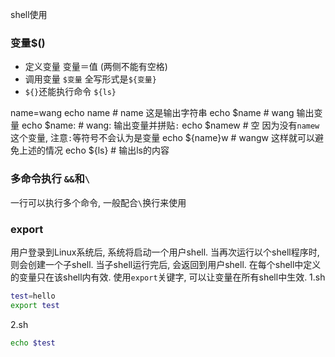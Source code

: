 
shell使用
<!--more-->
### 变量$()
- 定义变量
变量＝值 (两侧不能有空格)
- 调用变量
`$变量` 全写形式是`${变量}`
- `${}`还能执行命令
`${ls}`

name=wang
echo name # name 这是输出字符串
echo $name # wang 输出变量
echo $name: # wang: 输出变量并拼贴`:`
echo $namew # 空 因为没有`namew`这个变量, 注意`:`等符号不会认为是变量
echo ${name}w # wangw 这样就可以避免上述的情况
echo ${ls} # 输出ls的内容


### 多命令执行 `&&`和`\`
一行可以执行多个命令, 一般配合`\`换行来使用


### export
用户登录到Linux系统后, 系统将启动一个用户shell. 当再次运行以个shell程序时, 则会创建一个子shell. 当子shell运行完后, 会返回到用户shell.
在每个shell中定义的变量只在该shell内有效.
使用`export`关键字, 可以让变量在所有shell中生效.
1.sh
```sh
test=hello
export test
```
2.sh
```sh
echo $test
```